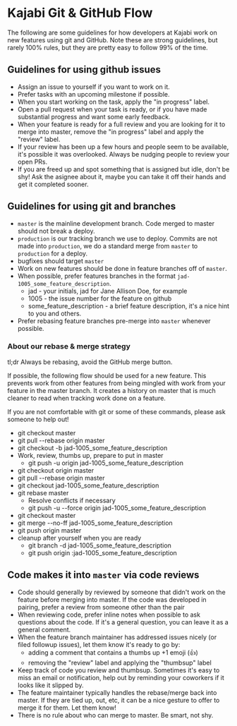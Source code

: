 # Kajabi Git & GitHub Flow

The following are some guidelines for how developers at Kajabi work on new
features using git and GitHub. Note these are strong guidelines, but rarely
100% rules, but they are pretty easy to follow 99% of the time.

## Guidelines for using github issues

* Assign an issue to yourself if you want to work on it.
* Prefer tasks with an upcoming milestone if possible.
* When you start working on the task, apply the "in progress" label.
* Open a pull request when your task is ready, or if you have made substantial
  progress and want some early feedback.
* When your feature is ready for a full review and you are looking for it to merge
  into master, remove the "in progress" label and apply the "review" label.
* If your review has been up a few hours and people seem to be available, it's possible it
  was overlooked.  Always be nudging people to review your open PRs.
* If you are freed up and spot something that is assigned but idle, don't be shy! Ask the
  asignee about it, maybe you can take it off their hands and get it completed sooner.

## Guidelines for using git and branches

* `master` is the mainline development branch.  Code merged to master should not break a deploy.
* `production` is our tracking branch we use to deploy.  Commits are not made into `production`, we
  do a standard merge from `master` to `production` for a deploy.
* bugfixes should target `master`
* Work on new features should be done in feature branches off of `master`.
* When possible, prefer features branches in the format `jad-1005_some_feature_description`.
  * jad - your initials, jad for Jane Allison Doe, for example
  * 1005 - the issue number for the feature on github
  * some_feature_description - a brief feature description, it's a nice hint to you and others.
* Prefer rebasing feature branches pre-merge into `master` whenever possible.

### About our rebase & merge strategy

tl;dr Always be rebasing, avoid the GitHub merge button.

If possible, the following flow should be used for a new feature.  This prevents work from other features
from being mingled with work from your feature in the master branch.  It creates a history on master that
is much cleaner to read when tracking work done on a feature.

If you are not comfortable with git or some of these commands, please ask someone to help out!

* git checkout master
* git pull --rebase origin master
* git checkout -b jad-1005_some_feature_description
* Work, review, thumbs up, prepare to put in master
  * git push -u origin jad-1005_some_feature_description
* git checkout origin master
* git pull --rebase origin master
* git checkout jad-1005_some_feature_description
* git rebase master
  * Resolve conflicts if necessary
  * git push -u --force origin  jad-1005_some_feature_description
* git checkout master
* git merge --no-ff jad-1005_some_feature_description
* git push origin master
* cleanup after yourself when you are ready
  * git branch -d jad-1005_some_feature_description
  * git push origin :jad-1005_some_feature_description

## Code makes it into `master` via code reviews

* Code should generally by reviewed by someone that didn't work on the feature before merging into master.
  If the code was developed in pairing, prefer a review from someone other than the pair
* When reviewing code, prefer inline notes when possible to ask questions about the code.  If it's a general
  question, you can leave it as a general comment.
* When the feature branch maintainer has addressed issues nicely (or filed followup issues), let them know it's
  ready to go by:
  * adding a comment that contains a thumbs up +1 emoji (:+1:)
  * removing the "review" label and applying the "thumbsup" label
* Keep track of code you review and thumbsup.  Sometimes it's easy to miss an email or notification, help out
  by reminding your coworkers if it looks like it slipped by.
* The feature maintainer typically handles the rebase/merge back into master.  If they are tied up, out, etc,
  it can be a nice gesture to offer to merge it for them.  Let them know!
* There is no rule about who can merge to master.  Be smart, not shy.
